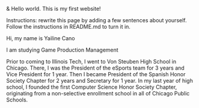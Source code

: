 <!DOCTYPE html>
<html lang="en">
<head>
<meta charset="utf-8">
<title>Internet Technologies and Web Design</title>
</head>
<body>
<p>&amp; Hello world. This is my first website!</p>
<p>Instructions: rewrite this page by adding a few sentences about yourself. Follow the
instructions in README.md to turn it in.</p>
<p> Hi, my name is Yailine Cano <p>
<p> I am studying Game Production Management <p>
<p> Prior to coming to Illinois Tech, I went to Von Steuben High School in Chicago. There, I was the President of the eSports team for 3 years and Vice President for 1 year. Then I became President of the Spanish Honor Society Chapter for 2 years and Secretary for 1 year. In my last year of high school, I founded the first Computer Science Honor Society Chapter, originating from a non-selective enrollment school in all of Chicago Public Schools. <p>
</body>
</html>
